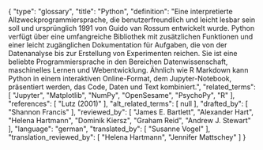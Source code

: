 {
    "type": "glossary",
    "title": "Python",
    "definition": "Eine interpretierte Allzweckprogrammiersprache, die benutzerfreundlich und leicht lesbar sein soll und ursprünglich 1991 von Guido van Rossum entwickelt wurde. Python verfügt über eine umfangreiche Bibliothek mit zusätzlichen Funktionen und einer leicht zugänglichen Dokumentation für Aufgaben, die von der Datenanalyse bis zur Erstellung von Experimenten reichen. Sie ist eine beliebte Programmiersprache in den Bereichen Datenwissenschaft, maschinelles Lernen und Webentwicklung. Ähnlich wie R Markdown kann Python in einem interaktiven Online-Format, dem Jupyter-Notebook, präsentiert werden, das Code, Daten und Text kombiniert.",
    "related_terms": [
        "Jupyter",
        "Matplotlib",
        "NumPy",
        "OpenSesame",
        "PsychoPy",
        "R"
    ],
    "references": [
        "Lutz (2001)"
    ],
    "alt_related_terms": [
        null
    ],
    "drafted_by": [
        "Shannon Francis"
    ],
    "reviewed_by": [
        "James E. Bartlett",
        "Alexander Hart",
        "Helena Hartmann",
        "Dominik Kiersz",
        "Graham Reid",
        "Andrew J. Stewart"
    ],
    "language": "german",
    "translated_by": [
        "Susanne Vogel"
    ],
    "translation_reviewed_by": [
        "Helena Hartmann",
        "Jennifer Mattschey"
    ]
}